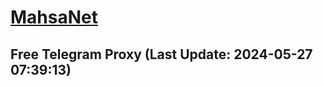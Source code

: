 
# [MahsaNet](https://t.me/mahsa_net)
## Free Telegram Proxy (Last Update: 2024-05-27 07:39:13)

    